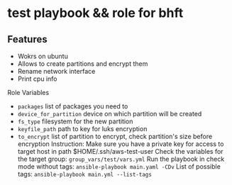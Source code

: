 test playbook && role for bhft 
============================
Features 
-------
* Wokrs on ubuntu 
* Allows to create partitions and encrypt them 
* Rename network interface 
* Print cpu info 

Role Variables 
* `packages` 
    list of packages you need to 
* `device_for_partition` 
    device on which partition will be created 
* `fs_type` 
     filesystem for the new partition 
* `keyfile_path` 
    path to key for luks encryption 
* `to_encrypt` 
    list of partition to encrypt, check partition's size before encryption 
Instruction: 
Make sure you have a private key for access to target host in path $HOME/.ssh/aws-test-user 
Check the variables for the target group: 
`group_vars/test/vars.yml` 
Run the playbook in check mode without tags: 
`ansible-playbook main.yaml -CDv` 
List of possible tags: 
`ansible-playbook main.yml --list-tags` 

